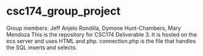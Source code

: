 # csc174_group_project
Group members: Jeff Anjelo Rondilla, Dymone Hunt-Chambers, Mary Mendoza
This is the repository for CSC174 Deliverable 3. It is hosted on the ecs server and uses HTML and php. 
connection.php is the file that handles the SQL inserts and selects.